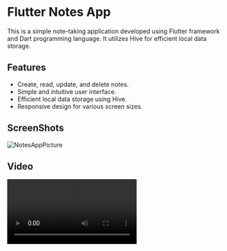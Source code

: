 # Flutter Notes App

This is a simple note-taking application developed using Flutter framework and Dart programming language. It utilizes Hive for efficient local data storage.


## Features

- Create, read, update, and delete notes.
- Simple and intuitive user interface.
- Efficient local data storage using Hive.
- Responsive design for various screen sizes.

## ScreenShots

![NotesAppPicture](https://github.com/user-attachments/assets/deefbd47-087e-4dca-b6c3-44a8b5a63b99)

## Video

![Video](https://github.com/user-attachments/assets/1e289ffb-d893-4a65-a7c5-5fef1b1857aa.mp4)







